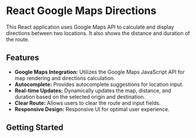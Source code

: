# React Google Maps Directions

This React application uses Google Maps API to calculate and display directions between two locations. It also shows the distance and duration of the route.

## Features

- **Google Maps Integration:** Utilizes the Google Maps JavaScript API for map rendering and directions calculation.
- **Autocomplete:** Provides autocomplete suggestions for location input.
- **Real-time Updates:** Dynamically updates the map, distance, and duration based on the selected origin and destination.
- **Clear Route:** Allows users to clear the route and input fields.
- **Responsive Design:** Responsive UI for optimal user experience.

## Getting Started


